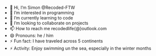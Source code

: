 - 👋 Hi, I’m Simon @Recoded-FTW
- 👀 I’m interested in programming
- 🌱 I’m currently learning to code
- 💞️ I’m looking to collaborate on projects
- 📫 How to reach me recodedlife{@}outlook.com
- 😄 Pronouns: he / him
- ⚡ Fun fact: I have traveled across 5 continents
- ⚡ Activity: Enjoy swimming un the sea, especially in the winter months

<!---
Recoded-FTW/Recoded-FTW is a ✨ special ✨ repository because its `README.md` (this file) appears on your GitHub profile.
You can click the Preview link to take a look at your changes.
--->

